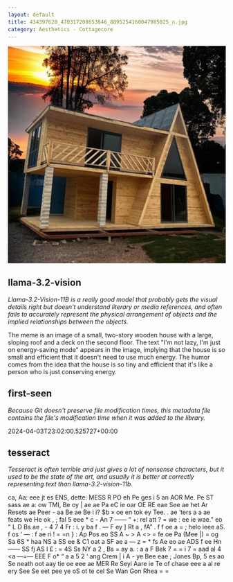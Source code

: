 ```yaml
---
layout: default
title: 434397620_470317208653846_8895254160047985025_n.jpg
category: Aesthetics - Cottagecore
---
```


<div markdown="0"><a href="434397620_470317208653846_8895254160047985025_n.jpg"><img class="photo" src="434397620_470317208653846_8895254160047985025_n.jpg" /></a>

<h2>llama-3.2-vision</h2>
<p><i>Llama-3.2-Vision-11B is a really good model that probably gets the visual details right but doesn't understand literary or media references, and often fails to accurately represent the physical arrangement of objects and the implied relationships between the objects.</i></p>
<p>The meme is an image of a small, two-story wooden house with a large, sloping roof and a deck on the second floor. The text &quot;I&#x27;m not lazy, I&#x27;m just on energy-saving mode&quot; appears in the image, implying that the house is so small and efficient that it doesn&#x27;t need to use much energy. The humor comes from the idea that the house is so tiny and efficient that it&#x27;s like a person who is just conserving energy.</p>

<h2>first-seen</h2>
<p><i>Because Git doesn't preserve file modification times, this metadata file contains the file's modification time when it was added to the library.</i></p>
<p>2024-04-03T23:02:00.525727+00:00</p>

<h2>tesseract</h2>
<p><i>Tesseract is often terrible and just gives a lot of nonsense characters, but it used to be the state of the art, and usually it is better at correctly representing text than llama-3.2-vision-11b.</i></p>
<p>ca, Aa: eee jt es ENS, dette: MESS R PO eh Pe ges i 5 an AOR Me. Pe ST sass ae a: ow TMI, Be oy | ae ae Pa eC ie oar OE RE eae See ae het Ar Resets ae Peer - aa Be ae Be i i? $b » oe en tok ey Tee. . ae ‘ters a a ae feats we He ok , ; fal 5 eee * c - An 7 —— “ +: rel att ? = we : ee ie wae.” eo &quot; L D Bs ae , - 4 7 4 Fr : i. y ba f . — F ey ] Rt a , fA” . f f oe a = ; helo ieee aS. f os ‘ — : f ae ri ! = =n } : Ap Pos eo SS A ~ &gt; A &lt;&gt; = fe oe Pa (Mee |) = og Sa 6S * haa NS a SS ee &amp; C1 oat a SF ae a — z = * fs Ae eo ae ADS f ee Hn  —— SS fj AS l £ : = 4S Ss NY a 2 , Bs = ay a. : a a F Bek 7 = = i 7 = aad al 4 &lt;a —=— EEE F o* “ a a 5 2 ‘ ang Crem | i A - ye Bee eae ; Jones Bp, 5 es ao Se neath oot aay tie oe eee ae MER Re Seyi Aare ie Te of chase eee a al re ery See Se eet pee ye oS ot te cel Se Wan Gon Rhea = =</p>

</div>

